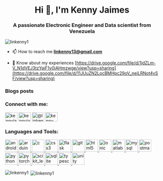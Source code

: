 <h1 align="center">Hi 👋, I'm Kenny Jaimes</h1>
<h3 align="center">A passionate Electronic Engineer and Data scientist from Venezuela</h3>

<p align="left"> <img src="https://komarev.com/ghpvc/?username=linkenny1&label=Profile%20views&color=0e75b6&style=flat" alt="linkenny1" /> </p>

- 📫 How to reach me **linkenny13@gmail.com**

- 📄 Know about my experiences [https://drive.google.com/file/d/1jdZLm-V_N1dVEJ3tzYajF1v0iAHmzwge/view?usp=sharing](https://drive.google.com/file/d/11JUuZN2LocBMHpc29oV_neiLRNot4ySF/view?usp=sharing)

### Blogs posts
<!-- BLOG-POST-LIST:START -->
<!-- BLOG-POST-LIST:END -->

<h3 align="left">Connect with me:</h3>
<p align="left">
<a href="https://linkedin.com/in/kennyjaimes" target="blank"><img align="center" src="https://cdn.jsdelivr.net/npm/simple-icons@3.0.1/icons/linkedin.svg" alt="kennyjaimes" height="30" width="40" /></a>
<a href="https://kaggle.com/kennyjaimes" target="blank"><img align="center" src="https://cdn.jsdelivr.net/npm/simple-icons@3.0.1/icons/kaggle.svg" alt="kennyjaimes" height="30" width="40" /></a>
<a href="https://medium.com/@linkenny13" target="blank"><img align="center" src="https://cdn.jsdelivr.net/npm/simple-icons@3.0.1/icons/medium.svg" alt="@linkenny13" height="30" width="40" /></a>
<a href="https://www.youtube.com/c/kenny jaimes" target="blank"><img align="center" src="https://cdn.jsdelivr.net/npm/simple-icons@3.0.1/icons/youtube.svg" alt="kenny jaimes" height="30" width="40" /></a>
</p>

<h3 align="left">Languages and Tools:</h3>
<p align="left"> <a href="https://developer.android.com" target="_blank"> <img src="https://devicons.github.io/devicon/devicon.git/icons/android/android-original-wordmark.svg" alt="android" width="40" height="40"/> </a> <a href="https://www.arduino.cc/" target="_blank"> <img src="https://cdn.worldvectorlogo.com/logos/arduino-1.svg" alt="arduino" width="40" height="40"/> </a> <a href="https://www.cprogramming.com/" target="_blank"> <img src="https://devicons.github.io/devicon/devicon.git/icons/c/c-original.svg" alt="c" width="40" height="40"/> </a> <a href="https://www.w3schools.com/css/" target="_blank"> <img src="https://devicons.github.io/devicon/devicon.git/icons/css3/css3-original-wordmark.svg" alt="css3" width="40" height="40"/> </a> <a href="https://flask.palletsprojects.com/" target="_blank"> <img src="https://www.vectorlogo.zone/logos/pocoo_flask/pocoo_flask-icon.svg" alt="flask" width="40" height="40"/> </a> <a href="https://git-scm.com/" target="_blank"> <img src="https://www.vectorlogo.zone/logos/git-scm/git-scm-icon.svg" alt="git" width="40" height="40"/> </a> <a href="https://www.w3.org/html/" target="_blank"> <img src="https://devicons.github.io/devicon/devicon.git/icons/html5/html5-original-wordmark.svg" alt="html5" width="40" height="40"/> </a> <a href="https://ionicframework.com" target="_blank"> <img src="https://upload.wikimedia.org/wikipedia/commons/d/d1/Ionic_Logo.svg" alt="ionic" width="40" height="40"/> </a> <a href="https://www.mathworks.com/" target="_blank"> <img src="undefined" alt="matlab" width="40" height="40"/> </a> <a href="https://www.mysql.com/" target="_blank"> <img src="https://devicons.github.io/devicon/devicon.git/icons/mysql/mysql-original-wordmark.svg" alt="mysql" width="40" height="40"/> </a> <a href="https://postman.com" target="_blank"> <img src="https://www.vectorlogo.zone/logos/getpostman/getpostman-icon.svg" alt="postman" width="40" height="40"/> </a> <a href="https://www.python.org" target="_blank"> <img src="https://devicons.github.io/devicon/devicon.git/icons/python/python-original.svg" alt="python" width="40" height="40"/> </a> <a href="https://pytorch.org/" target="_blank"> <img src="https://www.vectorlogo.zone/logos/pytorch/pytorch-icon.svg" alt="pytorch" width="40" height="40"/> </a> <a href="https://scikit-learn.org/" target="_blank"> <img src="https://upload.wikimedia.org/wikipedia/commons/0/05/Scikit_learn_logo_small.svg" alt="scikit_learn" width="40" height="40"/> </a> <a href="https://www.sqlite.org/" target="_blank"> <img src="https://www.vectorlogo.zone/logos/sqlite/sqlite-icon.svg" alt="sqlite" width="40" height="40"/> </a> <a href="https://www.typescriptlang.org/" target="_blank"> <img src="https://devicons.github.io/devicon/devicon.git/icons/typescript/typescript-original.svg" alt="typescript" width="40" height="40"/> </a> <a href="https://unity.com/" target="_blank"> <img src="https://www.vectorlogo.zone/logos/unity3d/unity3d-icon.svg" alt="unity" width="40" height="40"/> </a> </p>

<p><img align="left" src="https://github-readme-stats.vercel.app/api/top-langs?username=linkenny1&show_icons=true&theme=dark&locale=en&layout=compact" alt="linkenny1" /></p>

<p>&nbsp;<img align="center" src="https://github-readme-stats.vercel.app/api?username=linkenny1&show_icons=true&theme=dark&locale=en" alt="linkenny1" /></p>
